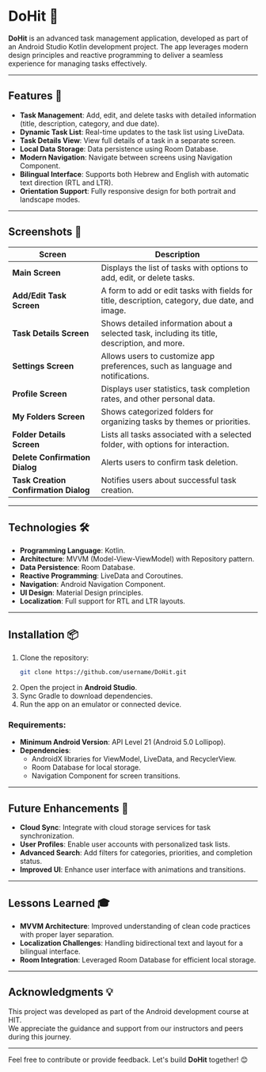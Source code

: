 # DoHit 📝

**DoHit** is an advanced task management application, developed as part of an Android Studio Kotlin development project. The app leverages modern design principles and reactive programming to deliver a seamless experience for managing tasks effectively.

---

## Features 🚀

* **Task Management**: Add, edit, and delete tasks with detailed information (title, description, category, and due date).
* **Dynamic Task List**: Real-time updates to the task list using LiveData.
* **Task Details View**: View full details of a task in a separate screen.
* **Local Data Storage**: Data persistence using Room Database.
* **Modern Navigation**: Navigate between screens using Navigation Component.
* **Bilingual Interface**: Supports both Hebrew and English with automatic text direction (RTL and LTR).
* **Orientation Support**: Fully responsive design for both portrait and landscape modes.

---

## Screenshots 📸

| **Screen**                     | **Description**                                                                                  |
|---------------------------------|----------------------------------------------------------------------------------------------|
| **Main Screen**                 | Displays the list of tasks with options to add, edit, or delete tasks.                        |
| **Add/Edit Task Screen**        | A form to add or edit tasks with fields for title, description, category, due date, and image.|
| **Task Details Screen**         | Shows detailed information about a selected task, including its title, description, and more.|
| **Settings Screen**             | Allows users to customize app preferences, such as language and notifications.               |
| **Profile Screen**              | Displays user statistics, task completion rates, and other personal data.                    |
| **My Folders Screen**           | Shows categorized folders for organizing tasks by themes or priorities.                      |
| **Folder Details Screen**       | Lists all tasks associated with a selected folder, with options for interaction.             |
| **Delete Confirmation Dialog**  | Alerts users to confirm task deletion.                                                       |
| **Task Creation Confirmation Dialog** | Notifies users about successful task creation.                                        |


---

## Technologies 🛠️

* **Programming Language**: Kotlin.
* **Architecture**: MVVM (Model-View-ViewModel) with Repository pattern.
* **Data Persistence**: Room Database.
* **Reactive Programming**: LiveData and Coroutines.
* **Navigation**: Android Navigation Component.
* **UI Design**: Material Design principles.
* **Localization**: Full support for RTL and LTR layouts.

---

## Installation 📦

1. Clone the repository:
   ```bash
   git clone https://github.com/username/DoHit.git
2. Open the project in **Android Studio**.
3. Sync Gradle to download dependencies.
4. Run the app on an emulator or connected device.

### Requirements:

* **Minimum Android Version**: API Level 21 (Android 5.0 Lollipop).
* **Dependencies**:
  * AndroidX libraries for ViewModel, LiveData, and RecyclerView.
  * Room Database for local storage.
  * Navigation Component for screen transitions.

---

## Future Enhancements 🚀

* **Cloud Sync**: Integrate with cloud storage services for task synchronization.
* **User Profiles**: Enable user accounts with personalized task lists.
* **Advanced Search**: Add filters for categories, priorities, and completion status.
* **Improved UI**: Enhance user interface with animations and transitions.

---

## Lessons Learned 🎓

* **MVVM Architecture**: Improved understanding of clean code practices with proper layer separation.
* **Localization Challenges**: Handling bidirectional text and layout for a bilingual interface.
* **Room Integration**: Leveraged Room Database for efficient local storage.

---

## Acknowledgments 💡

This project was developed as part of the Android development course at HIT.  
We appreciate the guidance and support from our instructors and peers during this journey.

---

Feel free to contribute or provide feedback. Let's build **DoHit** together! 😊


